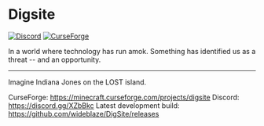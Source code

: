 # Digsite
[![Discord](https://img.shields.io/discord/351089390036058112.svg)](https://discord.gg/XZbBkc)
[![CurseForge](http://cf.way2muchnoise.eu/full_320550_downloads.svg)](https://minecraft.curseforge.com/projects/digsite)

In a world where technology has run amok. Something has identified us as a threat -- and an opportunity.

---

Imagine Indiana Jones on the LOST island.

CurseForge: https://minecraft.curseforge.com/projects/digsite
Discord: https://discord.gg/XZbBkc
Latest development build: https://github.com/wideblaze/DigSite/releases